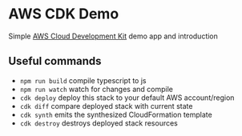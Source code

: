 # AWS CDK Demo

Simple [AWS Cloud Development Kit](https://docs.aws.amazon.com/cdk/latest/guide/home.html) demo app and introduction

## Useful commands

 * `npm run build`   compile typescript to js
 * `npm run watch`   watch for changes and compile
 * `cdk deploy`      deploy this stack to your default AWS account/region
 * `cdk diff`        compare deployed stack with current state
 * `cdk synth`       emits the synthesized CloudFormation template
 * `cdk destroy`     destroys deployed stack resources
 